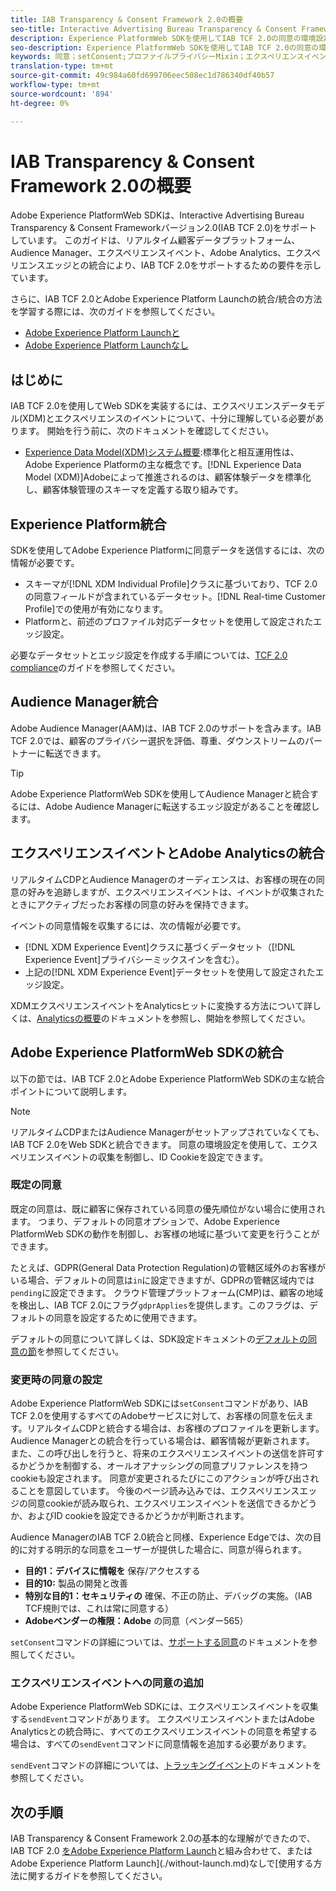 ```yaml
---
title: IAB Transparency & Consent Framework 2.0の概要
seo-title: Interactive Advertising Bureau Transparency & Consent Framework 2.0からのAdobe Experience PlatformWeb SDKの同意の環境設定のサポート
description: Experience PlatformWeb SDKを使用してIAB TCF 2.0の同意の環境設定をサポートする方法を説明します。
seo-description: Experience PlatformWeb SDKを使用してIAB TCF 2.0の同意の環境設定をサポートする方法を説明します。
keywords: 同意；setConsent;プロファイルプライバシーMixin；エクスペリエンスイベントプライバシーMixin；プライバシーMixin;IAB TCF 2.0；リアルタイムCDP；リアルタイム顧客データプロファイル
translation-type: tm+mt
source-git-commit: 49c984a60fd699706eec508ec1d786340df40b57
workflow-type: tm+mt
source-wordcount: '894'
ht-degree: 0%

---
```



# IAB Transparency &amp; Consent Framework 2.0の概要

Adobe Experience PlatformWeb SDKは、Interactive Advertising Bureau Transparency &amp; Consent Frameworkバージョン2.0(IAB TCF 2.0)をサポートしています。 このガイドは、リアルタイム顧客データプラットフォーム、Audience Manager、エクスペリエンスイベント、Adobe Analytics、エクスペリエンスエッジとの統合により、IAB TCF 2.0をサポートするための要件を示しています。

さらに、IAB TCF 2.0とAdobe Experience Platform Launchの統合/統合の方法を学習する際には、次のガイドを参照してください。

- [Adobe Experience Platform Launchと](./with-launch.md)
- [Adobe Experience Platform Launchなし](./without-launch.md)

## はじめに

IAB TCF 2.0を使用してWeb SDKを実装するには、エクスペリエンスデータモデル(XDM)とエクスペリエンスのイベントについて、十分に理解している必要があります。 開始を行う前に、次のドキュメントを確認してください。

- [Experience Data Model(XDM)システム概要](../../../xdm/home.md):標準化と相互運用性は、Adobe Experience Platformの主な概念です。[!DNL Experience Data Model (XDM)]Adobeによって推進されるのは、顧客体験データを標準化し、顧客体験管理のスキーマを定義する取り組みです。

## Experience Platform統合

SDKを使用してAdobe Experience Platformに同意データを送信するには、次の情報が必要です。

- スキーマが[!DNL XDM Individual Profile]クラスに基づいており、TCF 2.0の同意フィールドが含まれているデータセット。[!DNL Real-time Customer Profile]での使用が有効になります。
- Platformと、前述のプロファイル対応データセットを使用して設定されたエッジ設定。

必要なデータセットとエッジ設定を作成する手順については、[TCF 2.0 compliance](../../../landing/governance-privacy-security/consent/iab/overview.md)のガイドを参照してください。

## Audience Manager統合

Adobe Audience Manager(AAM)は、IAB TCF 2.0のサポートを含みます。IAB TCF 2.0では、顧客のプライバシー選択を評価、尊重、ダウンストリームのパートナーに転送できます。<!--For more information, read the documentation on [Sending Data to Audience Manager](../audience-manager/audience-manager-overview.md).-->

>[!TIP]
>
>Adobe Experience PlatformWeb SDKを使用してAudience Managerと統合するには、Adobe Audience Managerに転送するエッジ設定があることを確認します。

## エクスペリエンスイベントとAdobe Analyticsの統合

リアルタイムCDPとAudience Managerのオーディエンスは、お客様の現在の同意の好みを追跡しますが、エクスペリエンスイベントは、イベントが収集されたときにアクティブだったお客様の同意の好みを保持できます。

イベントの同意情報を収集するには、次の情報が必要です。

- [!DNL XDM Experience Event]クラスに基づくデータセット（[!DNL Experience Event]プライバシーミックスインを含む）。
- 上記の[!DNL XDM Experience Event]データセットを使用して設定されたエッジ設定。

XDMエクスペリエンスイベントをAnalyticsヒットに変換する方法について詳しくは、[Analyticsの概要](../../data-collection/adobe-analytics/analytics-overview.md)のドキュメントを参照し、開始を参照してください。

## Adobe Experience PlatformWeb SDKの統合

以下の節では、IAB TCF 2.0とAdobe Experience PlatformWeb SDKの主な統合ポイントについて説明します。

>[!NOTE]
>
>リアルタイムCDPまたはAudience Managerがセットアップされていなくても、IAB TCF 2.0をWeb SDKと統合できます。 同意の環境設定を使用して、エクスペリエンスイベントの収集を制御し、ID Cookieを設定できます。

### 既定の同意

既定の同意は、既に顧客に保存されている同意の優先順位がない場合に使用されます。 つまり、デフォルトの同意オプションで、Adobe Experience PlatformWeb SDKの動作を制御し、お客様の地域に基づいて変更を行うことができます。

たとえば、GDPR(General Data Protection Regulation)の管轄区域外のお客様がいる場合、デフォルトの同意は`in`に設定できますが、GDPRの管轄区域内では`pending`に設定できます。 クラウド管理プラットフォーム(CMP)は、顧客の地域を検出し、IAB TCF 2.0にフラグ`gdprApplies`を提供します。このフラグは、デフォルトの同意を設定するために使用できます。

デフォルトの同意について詳しくは、SDK設定ドキュメントの[デフォルトの同意の節](../../fundamentals/configuring-the-sdk.md#default-consent)を参照してください。

### 変更時の同意の設定

Adobe Experience PlatformWeb SDKには`setConsent`コマンドがあり、IAB TCF 2.0を使用するすべてのAdobeサービスに対して、お客様の同意を伝えます。リアルタイムCDPと統合する場合は、お客様のプロファイルを更新します。 Audience Managerとの統合を行っている場合は、顧客情報が更新されます。 また、この呼び出しを行うと、将来のエクスペリエンスイベントの送信を許可するかどうかを制御する、オールオアナッシングの同意プリファレンスを持つcookieも設定されます。 同意が変更されるたびにこのアクションが呼び出されることを意図しています。 今後のページ読み込みでは、エクスペリエンスエッジの同意cookieが読み取られ、エクスペリエンスイベントを送信できるかどうか、およびID cookieを設定できるかどうかが判断されます。

Audience ManagerのIAB TCF 2.0統合と同様、Experience Edgeでは、次の目的に対する明示的な同意をユーザーが提供した場合に、同意が得られます。

- **目的1：デバイスに情報を** 保存/アクセスする
- **目的10:** 製品の開発と改善
- **特別な目的1：セキュリティの** 確保、不正の防止、デバッグの実施。（IAB TCF規則では、これは常に同意する）
- **Adobeベンダーの権限：Adobe** の同意（ベンダー565）

`setConsent`コマンドの詳細については、[サポートする同意](../../consent/supporting-consent.md)のドキュメントを参照してください。

### エクスペリエンスイベントへの同意の追加

Adobe Experience PlatformWeb SDKには、エクスペリエンスイベントを収集する`sendEvent`コマンドがあります。 エクスペリエンスイベントまたはAdobe Analyticsとの統合時に、すべてのエクスペリエンスイベントの同意を希望する場合は、すべての`sendEvent`コマンドに同意情報を追加する必要があります。

`sendEvent`コマンドの詳細については、[トラッキングイベント](../../fundamentals/tracking-events.md)のドキュメントを参照してください。

## 次の手順

IAB Transparency &amp; Consent Framework 2.0の基本的な理解ができたので、IAB TCF 2.0 [をAdobe Experience Platform Launch](./with-launch.md)と組み合わせて、またはAdobe Experience Platform Launch](./without-launch.md)なしで[使用する方法に関するガイドを参照してください。
